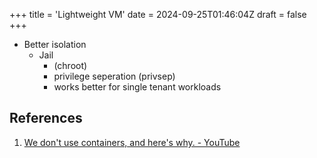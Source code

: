 +++
title = 'Lightweight VM'
date = 2024-09-25T01:46:04Z
draft = false
+++

- Better isolation
  - Jail
    - (chroot)
    - privilege seperation (privsep)
    - works better for single tenant workloads


## References

1. [We don't use containers, and here's why. - YouTube](https://www.youtube.com/watch?v=wVil7wG-1yg)
